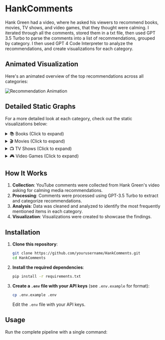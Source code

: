 # HankComments

Hank Green had a video, where he asked his viewers to recommend books, movies, TV shows, and video games, that they thought were calming.
I iterated through all the comments, stored them in a txt file, then used GPT 3.5 Turbo to parse the comments into a list of recommendations, grouped by category.
I then used GPT 4 Code Interpreter to analyze the recommendations, and create visualizations for each category.

## Animated Visualization
Here's an animated overview of the top recommendations across all categories:

![Recommendation Animation](hank_green_recommendations.gif)

## Detailed Static Graphs
For a more detailed look at each category, check out the static visualizations below:

<details>
<summary>📚 Books (Click to expand)</summary>
<br>
<img src="https://github.com/pauljones0/HankComments/assets/32859666/dcf9c727-451a-4522-bbb6-cec0c2574d6f" alt="Books Top 40 Suggestions" width="800">
</details>

<details>
<summary>🎬 Movies (Click to expand)</summary>
<br>
<img src="https://github.com/pauljones0/HankComments/assets/32859666/d85ccfb7-53a8-441f-9337-ad069d9ee353" alt="Movies Top 40 Suggestions" width="800">
</details>

<details>
<summary>📺 TV Shows (Click to expand)</summary>
<br>
<img src="https://github.com/pauljones0/HankComments/assets/32859666/0ef5bd79-64f5-4625-8b48-09c5122c9fcb" alt="TV Shows Top 40 Suggestions" width="800">
</details>

<details>
<summary>🎮 Video Games (Click to expand)</summary>
<br>
<img src="https://github.com/pauljones0/HankComments/assets/32859666/d360b3dd-8be0-42cc-9b2a-4d9840f1fad0" alt="Video Games Top 40 Suggestions" width="800">
</details>

## How It Works

1. **Collection**: YouTube comments were collected from Hank Green's video asking for calming media recommendations.
2. **Processing**: Comments were processed using GPT-3.5 Turbo to extract and categorize recommendations.
3. **Analysis**: Data was cleaned and analyzed to identify the most frequently mentioned items in each category.
4. **Visualization**: Visualizations were created to showcase the findings.

## Installation

1. **Clone this repository**:
   ```bash
   git clone https://github.com/yourusername/HankComments.git
   cd HankComments
   ```

2. **Install the required dependencies**:
   ```bash
   pip install -r requirements.txt
   ```

3. **Create a `.env` file with your API keys** (see `.env.example` for format):
   ```bash
   cp .env.example .env
   ```
   Edit the `.env` file with your API keys.

## Usage

Run the complete pipeline with a single command: